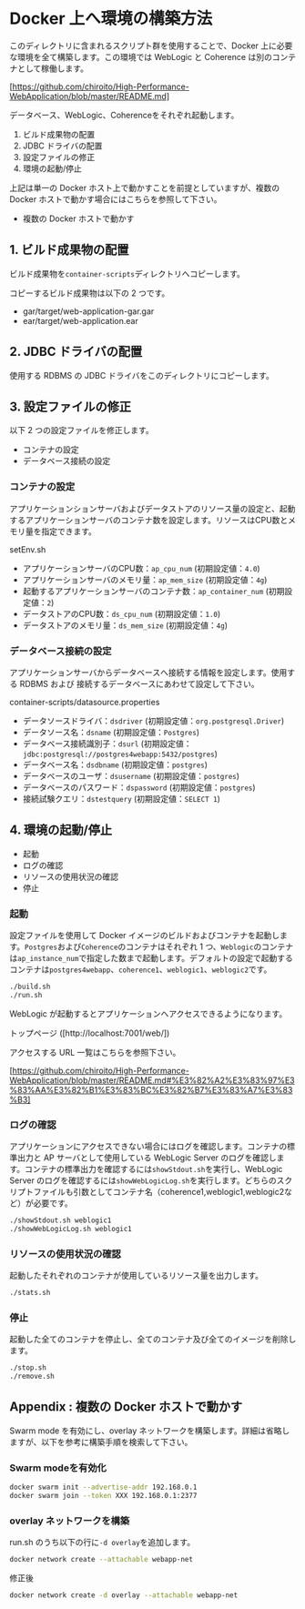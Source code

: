 # Docker 上へ環境の構築方法
このディレクトリに含まれるスクリプト群を使用することで、Docker 上に必要な環境を全て構築します。この環境では WebLogic と Coherence は別のコンテナとして稼働します。

[https://github.com/chiroito/High-Performance-WebApplication/blob/master/README.md]

データベース、WebLogic、Coherenceをそれぞれ起動します。


1. ビルド成果物の配置
1. JDBC ドライバの配置
1. 設定ファイルの修正
1. 環境の起動/停止

上記は単一の Docker ホスト上で動かすことを前提としていますが、複数の Docker ホストで動かす場合にはこちらを参照して下さい。
- 複数の Docker ホストで動かす

## 1. ビルド成果物の配置
ビルド成果物を`container-scripts`ディレクトリへコピーします。

コピーするビルド成果物は以下の 2 つです。
- gar/target/web-application-gar.gar
- ear/target/web-application.ear

## 2. JDBC ドライバの配置
使用する RDBMS の JDBC ドライバをこのディレクトリにコピーします。


## 3. 設定ファイルの修正
以下 2 つの設定ファイルを修正します。
- コンテナの設定
- データベース接続の設定

### コンテナの設定
アプリケーションションサーバおよびデータストアのリソース量の設定と、起動するアプリケーションサーバのコンテナ数を設定します。リソースはCPU数とメモリ量を指定できます。

setEnv.sh
- アプリケーションサーバのCPU数：`ap_cpu_num` (初期設定値：`4.0`)
- アプリケーションサーバのメモリ量：`ap_mem_size` (初期設定値：`4g`)
- 起動するアプリケーションサーバのコンテナ数：`ap_container_num` (初期設定値：`2`)
- データストアのCPU数：`ds_cpu_num` (初期設定値：`1.0`)
- データストアのメモリ量：`ds_mem_size` (初期設定値：`4g`)

### データベース接続の設定
アプリケーションサーバからデータベースへ接続する情報を設定します。使用する RDBMS および 接続するデータベースにあわせて設定して下さい。

container-scripts/datasource.properties
- データソースドライバ：`dsdriver` (初期設定値：`org.postgresql.Driver`)
- データソース名：`dsname` (初期設定値：`Postgres`)
- データベース接続識別子：`dsurl` (初期設定値：`jdbc:postgresql://postgres4webapp:5432/postgres`)
- データベース名：`dsdbname` (初期設定値：`postgres`)
- データベースのユーザ：`dsusername` (初期設定値：`postgres`)
- データベースのパスワード：`dspassword` (初期設定値：`postgres`)
- 接続試験クエリ：`dstestquery` (初期設定値：`SELECT 1`)

## 4. 環境の起動/停止
- 起動
- ログの確認
- リソースの使用状況の確認
- 停止

### 起動
設定ファイルを使用して Docker イメージのビルドおよびコンテナを起動します。`Postgres`および`Coherence`のコンテナはそれぞれ 1 つ、`Weblogic`のコンテナは`ap_instance_num`で指定した数まで起動します。デフォルトの設定で起動するコンテナは`postgres4webapp`、`coherence1`、`weblogic1`、`weblogic2`です。
```bash
./build.sh
./run.sh
```
WebLogic が起動するとアプリケーションへアクセスできるようになります。

トップページ ([http://localhost:7001/web/])

アクセスする URL 一覧はこちらを参照下さい。

[https://github.com/chiroito/High-Performance-WebApplication/blob/master/README.md#%E3%82%A2%E3%83%97%E3%83%AA%E3%82%B1%E3%83%BC%E3%82%B7%E3%83%A7%E3%83%B3]

### ログの確認
アプリケーションにアクセスできない場合にはログを確認します。コンテナの標準出力と AP サーバとして使用している WebLogic Server のログを確認します。コンテナの標準出力を確認するには`showStdout.sh`を実行し、WebLogic Server のログを確認するには`showWebLogicLog.sh`を実行します。どちらのスクリプトファイルも引数としてコンテナ名（coherence1,weblogic1,weblogic2など）が必要です。
```bash
./showStdout.sh weblogic1
./showWebLogicLog.sh weblogic1
```

### リソースの使用状況の確認
起動したそれぞれのコンテナが使用しているリソース量を出力します。
```bash
./stats.sh
```

### 停止
起動した全てのコンテナを停止し、全てのコンテナ及び全てのイメージを削除します。
```bash
./stop.sh
./remove.sh
```

## Appendix : 複数の Docker ホストで動かす
Swarm mode を有効にし、overlay ネットワークを構築します。詳細は省略しますが、以下を参考に構築手順を検索して下さい。

### Swarm modeを有効化
```bash
docker swarm init --advertise-addr 192.168.0.1
docker swarm join --token XXX 192.168.0.1:2377
```

### overlay ネットワークを構築
run.sh のうち以下の行に`-d overlay`を追加します。
```bash
docker network create --attachable webapp-net
```
修正後
```bash
docker network create -d overlay --attachable webapp-net
```